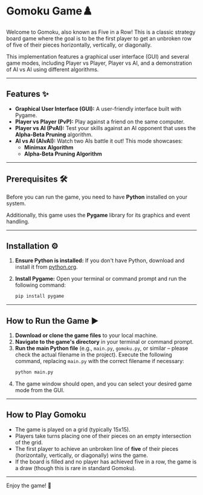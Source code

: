 # Gomoku Game♟️

Welcome to Gomoku, also known as Five in a Row! This is a classic strategy board game where the goal is to be the first player to get an unbroken row of five of their pieces horizontally, vertically, or diagonally.

This implementation features a graphical user interface (GUI) and several game modes, including Player vs Player, Player vs AI, and a demonstration of AI vs AI using different algorithms.

---

## Features ✨

* **Graphical User Interface (GUI):** A user-friendly interface built with Pygame.
* **Player vs Player (PvP):** Play against a friend on the same computer.
* **Player vs AI (PvAI):** Test your skills against an AI opponent that uses the **Alpha-Beta Pruning** algorithm.
* **AI vs AI (AIvAI):** Watch two AIs battle it out! This mode showcases:
    * **Minimax Algorithm**
    * **Alpha-Beta Pruning Algorithm**

---

## Prerequisites 🛠️

Before you can run the game, you need to have **Python** installed on your system.

Additionally, this game uses the **Pygame** library for its graphics and event handling.

---

## Installation ⚙️

1.  **Ensure Python is installed:** If you don't have Python, download and install it from [python.org](https://www.python.org/downloads/).

2.  **Install Pygame:** Open your terminal or command prompt and run the following command:
    ```bash
    pip install pygame
    ```

---

## How to Run the Game ▶️

1.  **Download or clone the game files** to your local machine.
2.  **Navigate to the game's directory** in your terminal or command prompt.
3.  **Run the main Python file** (e.g., `main.py`, `gomoku.py`, or similar – please check the actual filename in the project). Execute the following command, replacing `main.py` with the correct filename if necessary:
    ```bash
    python main.py
    ```
4.  The game window should open, and you can select your desired game mode from the GUI.

---

## How to Play  Gomoku

* The game is played on a grid (typically 15x15).
* Players take turns placing one of their pieces on an empty intersection of the grid.
* The first player to achieve an unbroken line of **five** of their pieces (horizontally, vertically, or diagonally) wins the game.
* If the board is filled and no player has achieved five in a row, the game is a draw (though this is rare in standard Gomoku).

---

Enjoy the game! 🎉
